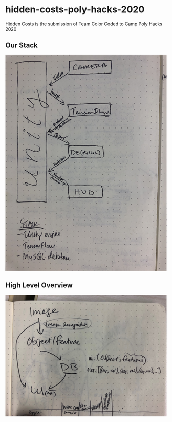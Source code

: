 # hidden-costs-poly-hacks-2020
Hidden Costs is the submission of Team Color Coded to Camp Poly Hacks 2020

## Our Stack
![stack diagram](https://raw.githubusercontent.com/gmedinak/hidden-costs-poly-hacks-2020/master/docs/IMG_5641.JPG)

## High Level Overview
![data diagram](https://raw.githubusercontent.com/gmedinak/hidden-costs-poly-hacks-2020/master/docs/IMG_5642.JPG)
